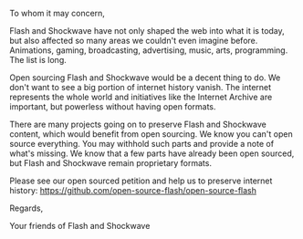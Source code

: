 To whom it may concern,

Flash and Shockwave have not only shaped the web into what it is today, but also affected so many areas we couldn't even imagine before. Animations, gaming, broadcasting, advertising, music, arts, programming. The list is long.

Open sourcing Flash and Shockwave would be a decent thing to do. We don't want to see a big portion of internet history vanish. The internet represents the whole world and initiatives like the Internet Archive are important, but powerless without having open formats.

There are many projects going on to preserve Flash and Shockwave content, which would benefit from open sourcing. We know you can't open source everything. You may withhold such parts and provide a note of what's missing. We know that a few parts have already been open sourced, but Flash and Shockwave remain proprietary formats.

Please see our open sourced petition and help us to preserve internet history: https://github.com/open-source-flash/open-source-flash

Regards,

Your friends of Flash and Shockwave
